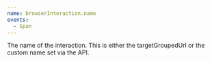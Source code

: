 ```yaml
---
name: browserInteraction.name
events:
  - Span
---
```


The name of the interaction. This is either the targetGroupedUrl or the custom name set via the API.